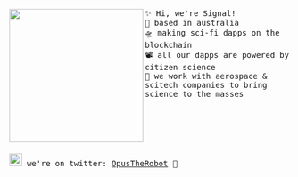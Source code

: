 <img align="left" width="240" src="https://avatars.githubusercontent.com/u/78838067?s=200&v=4"> <samp> ✨ Hi, we're Signal! <br>
  🌁 based in australia <br>
  🛸 making sci-fi dapps on the blockchain <br>
  📽 all our dapps are powered by citizen science <br>
  📖 we work with aerospace & scitech companies to bring science to the masses <br> 
   </samp>

<br><br><br><br><br>
<samp><img src="https://img.icons8.com/color/2x/twitter.png" width="23"> we're on twitter: [OpusTheRobot](https://www.twitter.com/OpusTheRobot) 💭
<br><br><br>
  
  <!--
### The team
  
** Liam Arbuckle


[![trophy](https://github-profile-trophy.vercel.app/?username=Gizmotronn&theme=nord&title=MultiLanguage,Organizations,Followers,Commits,Repositories)](https://github.com/ryo-ma/github-profile-trophy)
  
[![spotify-github-profile](https://spotify-github-profile.vercel.app/api/view?uid=22thftxib35zraloo4ct2unwa&cover_image=true&theme=novatorem)](https://github.com/kittinan/spotify-github-profile) <br>




<!--

**Here are some ideas to get you started:**

🙋‍♀️ A short introduction - what is your organization all about?
🌈 Contribution guidelines - how can the community get involved?
👩‍💻 Useful resources - where can the community find your docs? Is there anything else the community should know?
🍿 Fun facts - what does your team eat for breakfast?
🧙 Remember, you can do mighty things with the power of [Markdown](https://guides.github.com/features/mastering-markdown/)
-->
